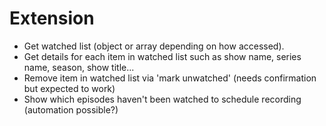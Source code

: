 # Extension

- Get watched list (object or array depending on how accessed).
- Get details for each item in watched list such as show name, series name, season, show title...
- Remove item in watched list via 'mark unwatched' (needs confirmation but expected to work)
- Show which episodes haven't been watched to schedule recording (automation possible?)

